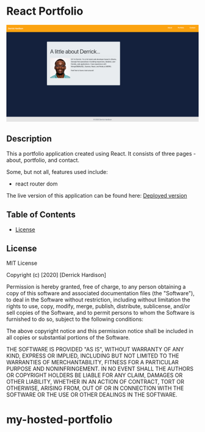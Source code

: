 # React Portfolio

![React Portfolio Final Image](public/images/aboutPage.png)

## Description

This a portfolio application created using React. It consists of three pages - about, portfolio, and contact. 

Some, but not all, features used include:

- react router dom

The live version of this application can be found here: [Deployed version](https://derrickhardison.com/)



## Table of Contents

- [License](#license)

## License

MIT License

Copyright (c) [2020] [Derrick Hardison]

Permission is hereby granted, free of charge, to any person obtaining a copy
of this software and associated documentation files (the "Software"), to deal
in the Software without restriction, including without limitation the rights
to use, copy, modify, merge, publish, distribute, sublicense, and/or sell
copies of the Software, and to permit persons to whom the Software is
furnished to do so, subject to the following conditions:

The above copyright notice and this permission notice shall be included in all
copies or substantial portions of the Software.

THE SOFTWARE IS PROVIDED "AS IS", WITHOUT WARRANTY OF ANY KIND, EXPRESS OR
IMPLIED, INCLUDING BUT NOT LIMITED TO THE WARRANTIES OF MERCHANTABILITY,
FITNESS FOR A PARTICULAR PURPOSE AND NONINFRINGEMENT. IN NO EVENT SHALL THE
AUTHORS OR COPYRIGHT HOLDERS BE LIABLE FOR ANY CLAIM, DAMAGES OR OTHER
LIABILITY, WHETHER IN AN ACTION OF CONTRACT, TORT OR OTHERWISE, ARISING FROM,
OUT OF OR IN CONNECTION WITH THE SOFTWARE OR THE USE OR OTHER DEALINGS IN THE
SOFTWARE.
# my-hosted-portfolio
